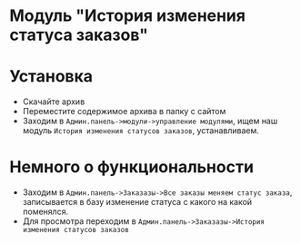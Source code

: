 # Модуль "История изменения статуса заказов"
# Установка

  - Скачайте архив
  - Переместите содержимое архива в папку с сайтом
  - Заходим в `Админ.панель->модули->управление модулями`, ищем наш модуль `История изменения статусов заказов`, устанавливаем.

# Немного о функциональности

  - Заходим в `Админ.панель->Заказазы->Все заказы меняем статус заказа`, записывается в базу изменение статуса с какого на какой поменялся.
  - Для просмотра переходим в  `Админ.панель->Заказазы->История изменения статусов заказов`
